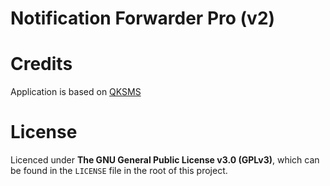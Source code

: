 # Notification Forwarder Pro (v2)



# Credits

Application is based on [QKSMS](https://github.com/qklabs/qksms/)

# License

Licenced under **The GNU General Public License v3.0 (GPLv3)**, which can be found in the `LICENSE` file in the root of this project.
